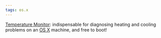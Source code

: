 ```yaml
---
tags: os.x
---
```


[Temperature Monitor](/wiki/Temperature_Monitor): indispensable for diagnosing heating and cooling problems on an [OS X](/wiki/OS_X) machine, and free to boot!
